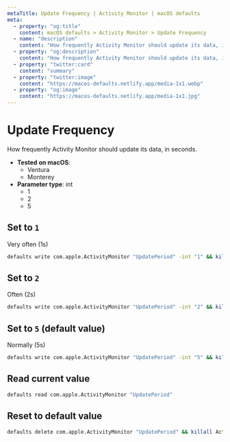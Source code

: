 ```yaml
---
metaTitle: Update Frequency | Activity Monitor | macOS defaults
meta:
  - property: "og:title"
    content: macOS defaults > Activity Monitor > Update Frequency
  - name: "description"
    content: "How frequently Activity Monitor should update its data, in seconds."
  - property: "og:description"
    content: "How frequently Activity Monitor should update its data, in seconds."
  - property: "twitter:card"
    content: "summary"
  - property: "twitter:image"
    content: "https://macos-defaults.netlify.app/media-1x1.webp"
  - property: "og:image"
    content: "https://macos-defaults.netlify.app/media-1x1.jpg"
---
```

# Update Frequency

How frequently Activity Monitor should update its data, in seconds.

<!-- break lists -->

- **Tested on macOS**:
  * Ventura
  * Monterey
- **Parameter type**: int
  * 1
  * 2
  * 5

## Set to `1`

Very often (1s)

```bash
defaults write com.apple.ActivityMonitor "UpdatePeriod" -int "1" && killall Activity\ Monitor
```

## Set to `2`

Often (2s)

```bash
defaults write com.apple.ActivityMonitor "UpdatePeriod" -int "2" && killall Activity\ Monitor
```

## Set to `5` (default value)

Normally (5s)

```bash
defaults write com.apple.ActivityMonitor "UpdatePeriod" -int "5" && killall Activity\ Monitor
```

## Read current value
```bash
defaults read com.apple.ActivityMonitor "UpdatePeriod"
```

## Reset to default value
```bash
defaults delete com.apple.ActivityMonitor "UpdatePeriod" && killall Activity\ Monitor
```
